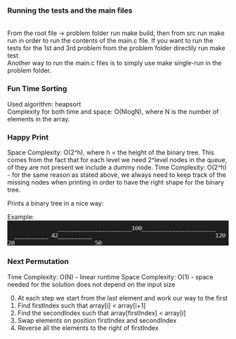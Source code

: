 <h3> Running the tests and the main files </h3>

</br>From the root file -> problem folder run make build, then from src run make run in order to run the contents of the main.c file. If you want to run the tests for the 1st and 3rd problem from the problem folder directily run make test. </br> 
Another way to run the main.c files is to simply use make single-run in the problem folder.


<h3> Fun Time Sorting </h3>

Used algorithm: heapsort </br>
Complexity for both time and space: O(NlogN), where N is the number of elements in the array.

<h3> Happy Print </h3>


Space Complexity: O(2^h), where h = the height of the binary tree. This comes from the fact that for each level we need 2^level nodes in the queue, of they are not present we include a dummy node.
Time Complexity: O(2^h) - for the same reason as stated above, we always need to keep track of the missing nodes when printing in order to have the right shape for the binary tree.

Prints a binary tree in a nice way:

Example:
![Tree format](image.png)

<h3> Next Permutation </h3>

Time Complexity: O(N)  - linear runtime
Space Complexity: O(1) - space needed for the solution does not depend on the input size 

0. At each step we start from the last element and work our way to the first
1. Find firstIndex such that array[i] < array[i+1]
2. Find the secondIndex such that array[firstIndex] < array[i]
3. Swap elements on position firstIndex and secondIndex
4. Reverse all the elements to the right of firstIndex
